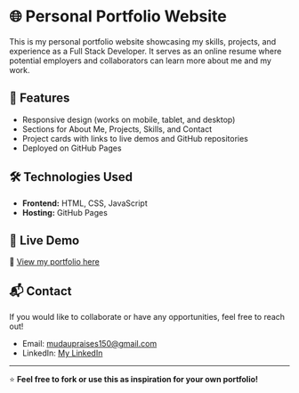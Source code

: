 
# 🌐 Personal Portfolio Website

This is my personal portfolio website showcasing my skills, projects, and experience as a Full Stack Developer. It serves as an online resume where potential employers and collaborators can learn more about me and my work.

## 🚀 Features
- Responsive design (works on mobile, tablet, and desktop)
- Sections for About Me, Projects, Skills, and Contact
- Project cards with links to live demos and GitHub repositories
- Deployed on GitHub Pages

## 🛠️ Technologies Used
- **Frontend:** HTML, CSS, JavaScript  
- **Hosting:** GitHub Pages

## 📂 Live Demo
🔗 [View my portfolio here](https://mukona2.github.io/portfolio-website/)


## 📬 Contact
If you would like to collaborate or have any opportunities, feel free to reach out!  
- Email: mudaupraises150@gmail.com  
- LinkedIn: [My LinkedIn](https://www.linkedin.com/in/mukona-praises-mudau-369276249/)  

---

⭐ **Feel free to fork or use this as inspiration for your own portfolio!**


